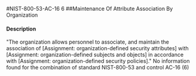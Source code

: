 #NIST-800-53-AC-16 6
##Maintenance Of Attribute Association By Organization
#### Description
"The organization allows personnel to associate, and maintain the association of [Assignment: organization-defined security attributes] with [Assignment: organization-defined subjects and objects] in accordance with [Assignment: organization-defined security policies]."
No information found for the combination of standard NIST-800-53 and control AC-16 (6)
